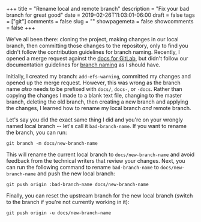 +++
title = "Rename local and remote branch"
description = "Fix your bad branch for great good"
date = 2019-02-26T11:03:01-06:00
draft = false
tags = ["git"]
comments = false
slug = ""
showpagemeta = false
showcomments = false
+++

We've all been there: cloning the project, making changes in our local branch, then committing those changes to the repository, only to find you didn't follow the contribution guidelines for branch naming. Recently, I opened a merge request against the [docs for GitLab](https://gitlab.com/gitlab-org/gitlab-ce/merge_requests/25498), but didn't follow our documentation guidelines for [branch naming](https://docs.gitlab.com/ee/development/documentation/index.html#branch-naming) as I should have.

Initially, I created my branch: `add-efs-warning`, committed my changes and opened up the merge request. However, this was wrong as the branch name _also_ needs to be prefixed with `docs/`, `docs-`, or `-docs`. Rather than copying the changes I made to a blank text file, changing to the master branch, deleting the old branch, then creating a new branch and applying the changes, I learned how to rename my local branch _and_ remote branch.

Let's say you did the exact same thing I did and you're on your wrongly named local branch -- let's call it `bad-branch-name`. If you want to rename the branch, you can run:

```shell
git branch -m docs/new-branch-name
```

This will rename the current local branch to `docs/new-branch-name` and avoid feedback from the technical writers that review your changes. Next, you can run the following command to rename `bad-branch-name` to `docs/new-branch-name` and push the new local branch:

```shell
git push origin :bad-branch-name docs/new-branch-name
```

Finally, you can reset the upstream branch for the new local branch (switch to the branch if you're not currently working in it):

```shell
git push origin -u docs/new-branch-name
```

